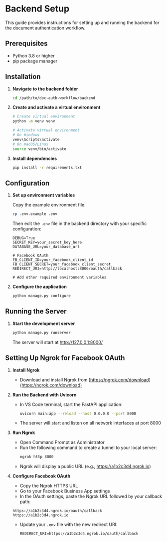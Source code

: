 # Backend Setup

This guide provides instructions for setting up and running the backend for the document authentication workflow.

## Prerequisites

- Python 3.8 or higher
- pip package manager

## Installation

1. **Navigate to the backend folder**
    ```bash
    cd /path/to/doc-auth-workflow/backend
    ```

2. **Create and activate a virtual environment**
    ```bash
    # Create virtual environment
    python -m venv venv

    # Activate virtual environment
    # On Windows
    venv\Scripts\activate
    # On macOS/Linux
    source venv/bin/activate
    ```

3. **Install dependencies**
    ```bash
    pip install -r requirements.txt
    ```

## Configuration

1. **Set up environment variables**
    
    Copy the example environment file:
    ```bash
    cp .env.example .env
    ```

    Then edit the `.env` file in the backend directory with your specific configuration:
    ```
    DEBUG=True
    SECRET_KEY=your_secret_key_here
    DATABASE_URL=your_database_url
    
    # Facebook OAuth
    FB_CLIENT_ID=your_facebook_client_id
    FB_CLIENT_SECRET=your_facebook_client_secret
    REDIRECT_URI=http://localhost:8000/oauth/callback
    
    # Add other required environment variables
    ```

2. **Configure the application**
    ```bash
    python manage.py configure
    ```

## Running the Server

1. **Start the development server**
    ```bash
    python manage.py runserver
    ```
    The server will start at http://127.0.0.1:8000/

## Setting Up Ngrok for Facebook OAuth

1. **Install Ngrok**
   - Download and install Ngrok from [https://ngrok.com/download](https://ngrok.com/download)

2. **Run the Backend with Uvicorn**
    - In VS Code terminal, start the FastAPI application:
      ```bash
      uvicorn main:app --reload --host 0.0.0.0 --port 8000
      ```
    - The server will start and listen on all network interfaces at port 8000

3. **Run Ngrok**
    - Open Command Prompt as Administrator
    - Run the following command to create a tunnel to your local server:
      ```bash
      ngrok http 8000
      ```
    - Ngrok will display a public URL (e.g., https://a1b2c3d4.ngrok.io)

3. **Configure Facebook OAuth**
   - Copy the Ngrok HTTPS URL
   - Go to your Facebook Business App settings
   - In the OAuth settings, paste the Ngrok URL followed by your callback path:
    ```
    https://a1b2c3d4.ngrok.io/oauth/callback
    https://a1b2c3d4.ngrok.io
    ```
   - Update your `.env` file with the new redirect URI:
     ```
     REDIRECT_URI=https://a1b2c3d4.ngrok.io/oauth/callback
     ```
